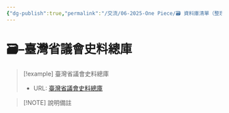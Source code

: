 ```yaml
---
{"dg-publish":true,"permalink":"/交流/06-2025-One Piece/🗃️ 資料庫清單（整理中）/臺灣省議會史料總庫/","title":"臺灣省議會史料總庫","tags":["🗃️資料庫","文史資料"],"noteIcon":"3","created":"2025-05-29T21:45:06.000+08:00","updated":"2025-05-29T21:14:49.000+08:00"}
---
```




# 🗃️–臺灣省議會史料總庫



> [!example] 臺灣省議會史料總庫
> - URL: [臺灣省議會史料總庫](https://drtpa.th.gov.tw)



> [!NOTE] 說明備註
> 


